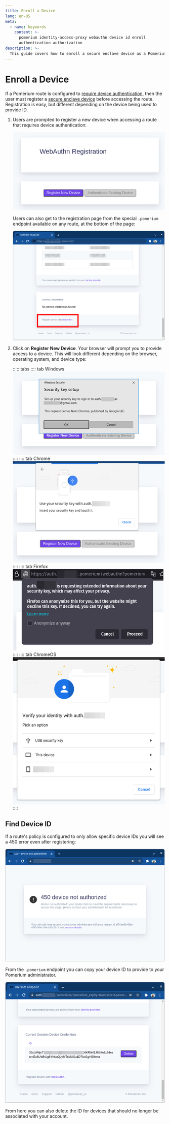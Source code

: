 ```yaml
---
title: Enroll a Device
lang: en-US
meta:
  - name: keywords
    content: >-
      pomerium identity-access-proxy webauthn device id enroll
      authentication authorization
description: >-
  This guide covers how to enroll a secure enclave device as a Pomerium end user.
---
```


# Enroll a Device

If a Pomerium route is configured to [require device authentication](/docs/topics/ppl.md#device-matcher), then the user must register a [secure enclave device](/docs/topics/device-identity.md#authenticated-device-types) before accessing the route. Registration is easy, but different depending on the device being used to provide ID.

1. Users are prompted to register a new device when accessing a route that requires device authentication:

    ![The WebAuthn Registration page with no devices registered](./img/webauthn/no-device.png)

    Users can also get to the registration page from the special `.pomerium` endpoint available on any route, at the bottom of the page:

    ![The Device Credentials section of the .pomerium endpoint with the WebAuthn link highlighted](./img/webauthn/device-credentials-empty-highlight.png)

1. Click on **Register New Device**. Your browser will prompt you to provide access to a device. This will look different depending on the browser, operating system, and device type:

    ::::: tabs
    :::: tab Windows
    ![The device authentication prompt on Windows](./img/webauthn/security-key-windows.png)
    ::::
    :::: tab Chrome
    ![The device authentication prompt in Google Chrome](./img/webauthn/security-key-google.png)
    ::::
    :::: tab Firefox
    ![The device authentication prompt in Firefox](./img/webauthn/security-key-firefox.png)
    ::::
    :::: tab ChromeOS
    ![The device authentication prompt on ChromeOS](./img/webauthn/security-key-chromebook.png)
    ::::

## Find Device ID

If a route's policy is configured to only allow specific device IDs you will see a 450 error even after registering:

![450 device not authorized error screen](./img/webauthn/450-error.png)


From the `.pomerium` endpoint you can copy your device ID to provide to your Pomerium administrator.

![Device ID list at /.pomerium](./img/webauthn/device-id-list.png)

From here you can also delete the ID for devices that should no longer be associated with your account.